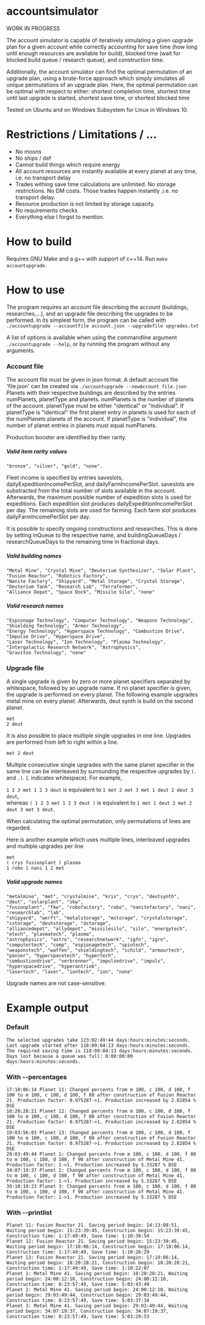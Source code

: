 # accountsimulator
WORK IN PROGRESS

The account simulator is capable of iteratively simulating a given upgrade plan for a given account while correctly accounting for save time (how long until enough resources are available for build),
blocked time (wait for blocked build queue / research queue), and construction time. 

Additionally, the account simulator can find the optimal permutation of an upgrade plan, using a brute-force approach which simply simulates all unique permutations of an upgrade plan.
Here, the optimal permutation can be optimal with respect to either:
    shortest completion time,
    shortest time until last upgrade is started,
    shortest save time, or
    shortest blocked time

Tested on Ubuntu and on Windows Subsystem for Linux in Windows 10.

# Restrictions / Limitations / ...
  - No moons
  - No ships / def
  - Cannot build things which require energy
  - All account resources are instantly available at every planet at any time, i.e. no transport delay
  - Trades withing save time calculations are unlimited. No storage restrictions. No DM costs. Those trades happen instantly ,i.e. no transport delay.
  - Resource production is not limited by storage capacity.
  - No requirements checks
  - Everything else I forgot to mention.

# How to build
Requires GNU Make and a g++ with support of c++14.
Run `make accountupgrade`.

# How to use
The program requires an account file describing the account (buildings, researches,...), and an upgrade file describing the upgrades to be performed.
In its simplest form, the program can be called with `./accountupgrade --accountfile account.json --upgradefile upgrades.txt`

A list of options is available when using the commandline argument `./accountupgrade --help`, or by running the program without any arguments.

### Account file
The account file must be given in json format. A default account file 'file.json' can be created via `./accountupgrade --newAccount file.json`
Planets with their respective buildings are described by the entries numPlanets, planetType and planets. 
numPlanets is the number of planets of the account.
planetType must be either "identical" or "individual".
If planetType is "identical" the first planet entry in planets is used for each of the numPlanets planets of the account.
If planetType is "individual", the number of planet entries in planets must equal numPlanets.

Production booster are identified by their rarity. 

##### Valid item rarity values 
```
"bronze", "silver", "gold", "none".
```

Fleet income is specified by entries saveslots, dailyExpeditionIncomePerSlot, and dailyFarmIncomePerSlot.
saveslots are substracted from the total number of slots available in the account. Afterwards, the maximum possible number of expedition slots is used for expeditions.
Each expedition slot produces dailyExpeditionIncomePerSlot per day. The remaining slots are used for farming. Each farm slot produces dailyFarmIncomePerSlot per day.

It is possible to specify ongoing constructions and researches. This is done by setting inQueue to the respective name, and buildingQueueDays / researchQueueDays to the remaining time in fractional days.
##### Valid building names 
```
"Metal Mine", "Crystal Mine", "Deuterium Synthesizer", "Solar Plant", "Fusion Reactor", "Robotics Factory",
"Nanite Factory", "Shipyard", "Metal Storage", "Crystal Storage", "Deuterium Tank", "Research Lab", "Terraformer",
"Alliance Depot", "Space Dock", "Missile Silo", "none"
```

##### Valid research names
```
"Espionage Technology", "Computer Technology", "Weapons Technology", "Shielding Technology", "Armor Technology",
"Energy Technology", "Hyperspace Technology", "Combustion Drive", "Impulse Drive", "Hyperspace Drive",
"Laser Technology", "Ion Technology", "Plasma Technology", "Intergalactic Research Network", "Astrophysics",
"Graviton Technology", "none"
```

### Upgrade file
A single upgrade is given by zero or more planet specifiers separated by whitespace, followed by an upgrade name.
If no planet specifier is given, the upgrade is performed on every planet. The following example upgrades metal mine on every planet. Afterwards, deut synth is build on the second planet.
```
met
2 deut
```

It is also possible to place multiple single upgrades in one line. Upgrades are performed from left to right within a line.
```
met 2 deut
```

Multiple consecutive single upgrades with the same planet specifier in the same line can be interleaved by surrounding the respective upgrades by `(.` and `.)`. (. indicates whitespace).
For example, 

`1 2 3 met 1 2 3 deut` is equivalent to `1 met 2 met 3 met 1 deut 2 deut 3 deut`,  
whereas
`( 1 2 3 met 1 2 3 deut )` is equivalent to `1 met 1 deut 2 met 2 deut 3 met 3 deut`.

When calculating the optimal permutation, only permutations of lines are regarded.

Here is another example which uses multiple lines, interleaved upgrades and multiple upgrades per line

```
met
( crys fusionplant ) plasma
1 robo 1 nani 1 2 met
```


##### Valid upgrade names
```
"metalmine", "met", "crystalmine", "kris", "crys", "deutsynth", "deut", "solarplant", "skw", 
"fusionplant", "fkw", "robofactory", "robo", "nanitefactory", "nani", "researchlab", "lab", 
"shipyard", "werft", "metalstorage", "mstorage", "crystalstorage", "cstorage", "deutstorage", "dstorage", 
"alliancedepot", "allydepot", "missilesilo", "silo", "energytech", "etech", "plasmatech", "plasma", 
"astrophysics", "astro", "researchnetwork", "igfn", "igrn", "computertech", "comp", "espionagetech", "spiotech", 
"weaponstech", "waffen", "shieldingtech", "schild", "armourtech", "panzer", "hyperspacetech", "hypertech", 
"combustiondrive", "verbrenner", "impulsedrive", "impuls", "hyperspacedrive", "hyperantrieb", 
"lasertech", "laser", "iontech", "ion", "none"
```
Upgrade names are not case-sensitive.


# Example output
### Default
```
The selected upgrades take 123:02:49:44 days:hours:minutes:seconds.
Last upgrade started after 118:09:04:13 days:hours:minutes:seconds.
The required saving time is 118:09:04:13 days:hours:minutes:seconds.
Days lost because a queue was full: 0:00:00:00 days:hours:minutes:seconds.
```

### With --percentages

```
17:10:06:14 Planet 11: Changed percents from m 100, c 100, d 100, f 100 to m 100, c 100, d 100, f 80 after construction of Fusion Reactor 21. Production factor: 0.975287->1. Production increased by 2.82854 % DSE
18:20:28:21 Planet 12: Changed percents from m 100, c 100, d 100, f 100 to m 100, c 100, d 100, f 80 after construction of Fusion Reactor 21. Production factor: 0.975287->1. Production increased by 2.82854 % DSE
19:03:56:03 Planet 13: Changed percents from m 100, c 100, d 100, f 100 to m 100, c 100, d 100, f 80 after construction of Fusion Reactor 21. Production factor: 0.975287->1. Production increased by 2.82854 % DSE
29:03:49:44 Planet 1: Changed percents from m 100, c 100, d 100, f 80 to m 100, c 100, d 100, f 90 after construction of Metal Mine 41. Production factor: 1->1. Production increased by 5.33287 % DSE
34:07:19:37 Planet 2: Changed percents from m 100, c 100, d 100, f 80 to m 100, c 100, d 100, f 90 after construction of Metal Mine 41. Production factor: 1->1. Production increased by 5.33287 % DSE
39:10:19:23 Planet 3: Changed percents from m 100, c 100, d 100, f 80 to m 100, c 100, d 100, f 90 after construction of Metal Mine 41. Production factor: 1->1. Production increased by 5.33287 % DSE
```

### With --printlist
```
Planet 11: Fusion Reactor 21. Saving period begin: 14:13:08:51, Waiting period begin: 15:23:39:45, Construction begin: 15:23:39:45, Construction time: 1:17:49:49, Save time: 1:10:30:54
Planet 12: Fusion Reactor 21. Saving period begin: 15:23:39:45, Waiting period begin: 17:10:06:14, Construction begin: 17:10:06:14, Construction time: 1:17:49:49, Save time: 1:10:26:29
Planet 13: Fusion Reactor 21. Saving period begin: 17:10:06:14, Waiting period begin: 18:20:28:21, Construction begin: 18:20:28:21, Construction time: 1:17:49:49, Save time: 1:10:22:07
Planet 1: Metal Mine 41. Saving period begin: 18:20:28:21, Waiting period begin: 24:00:12:10, Construction begin: 24:00:12:10, Construction time: 8:23:57:49, Save time: 5:03:43:49
Planet 2: Metal Mine 41. Saving period begin: 24:00:12:10, Waiting period begin: 29:03:49:44, Construction begin: 29:03:49:44, Construction time: 8:23:57:49, Save time: 5:03:37:34
Planet 3: Metal Mine 41. Saving period begin: 29:03:49:44, Waiting period begin: 34:07:19:37, Construction begin: 34:07:19:37, Construction time: 8:23:57:49, Save time: 5:03:29:53
```
